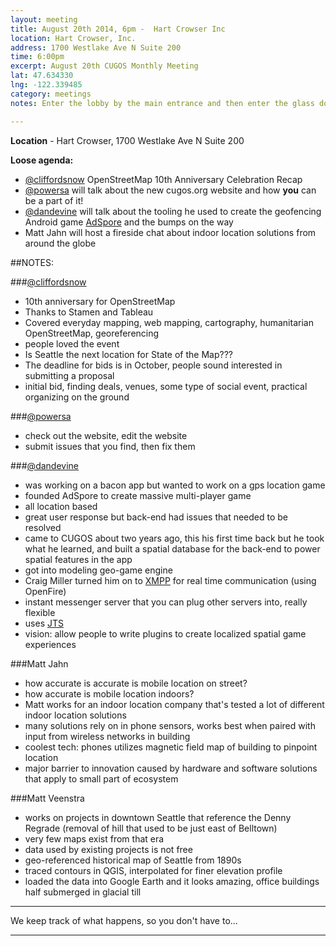 ```yaml
---
layout: meeting
title: August 20th 2014, 6pm -  Hart Crowser Inc
location: Hart Crowser, Inc.
address: 1700 Westlake Ave N Suite 200
time: 6:00pm
excerpt: August 20th CUGOS Monthly Meeting
lat: 47.634330
lng: -122.339485
category: meetings
notes: Enter the lobby by the main entrance and then enter the glass door to your immediate left.  Matt will put a sign up on the door and probably be there in person. If the doors are locked after 6:00pm, call  206-473-7691 for entry.

---
```


**Location** -  Hart Crowser, 1700 Westlake Ave N Suite 200

__Loose agenda:__

- [@cliffordsnow](https://github.com/cliffordsnow) OpenStreetMap 10th Anniversary Celebration Recap
- [@powersa](https://github.com/powersa) will talk about the new cugos.org website and how **you** can be a part of it!
- [@dandevine](https://github.com/DanDevine) will talk about the tooling he used to create the geofencing Android game [AdSpore](http://adspore.com/use/) and the bumps on the way
- Matt Jahn will host a fireside chat about indoor location solutions from around the globe 

##NOTES:

###[@cliffordsnow](https://github.com/cliffordsnow)
- 10th anniversary for OpenStreetMap
- Thanks to Stamen and Tableau
- Covered everyday mapping, web mapping, cartography, humanitarian OpenStreetMap, georeferencing
- people loved the event
- Is Seattle the next location for State of the Map???
- The deadline for bids is in October, people sound interested in submitting a proposal
- initial bid, finding deals, venues, some type of social event, practical organizing on the ground

###[@powersa](https://github.com/powersa)
- check out the website, edit the website
- submit issues that you find, then fix them

###[@dandevine](https://github.com/DanDevine)
- was working on a bacon app but wanted to work on a gps location game
- founded AdSpore to create massive multi-player game
- all location based
- great user response but back-end had issues that needed to be resolved
- came to CUGOS about two years ago, this his first time back but he took what he learned, and built a spatial database for the back-end to power spatial features in the app
- got into modeling geo-game engine
- Craig Miller turned him on to [XMPP](https://www.igniterealtime.org/support/articles/pubsub.jsp) for real time communication (using OpenFire)
- instant messenger server that you can plug other servers into, really flexible
- uses [JTS](http://www.vividsolutions.com/jts/JTSHome.htm)
- vision: allow people to write plugins to create localized spatial game experiences

###Matt Jahn
- how accurate is accurate is mobile location on street?
- how accurate is mobile location indoors?
- Matt works for an indoor location company that's tested a lot of different indoor location solutions
- many solutions rely on in phone sensors, works best when paired with input from wireless networks in building
- coolest tech: phones utilizes magnetic field map of building to pinpoint location
- major barrier to innovation caused by hardware and software solutions that apply to small part of ecosystem

###Matt Veenstra
- works on projects in downtown Seattle that reference the Denny Regrade (removal of hill that used to be just east of Belltown)
- very few maps exist from that era
- data used by existing projects is not free
- geo-referenced historical map of Seattle from 1890s
- traced contours in QGIS, interpolated for finer elevation profile
- loaded the data into Google Earth and it looks amazing, office buildings half submerged in glacial till

---

We keep track of what happens, so you don't have to...

---
